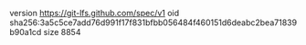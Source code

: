 version https://git-lfs.github.com/spec/v1
oid sha256:3a5c5ce7add76d991f17f831bfbb056484f460151d6deabc2bea71839b90a1cd
size 8854
